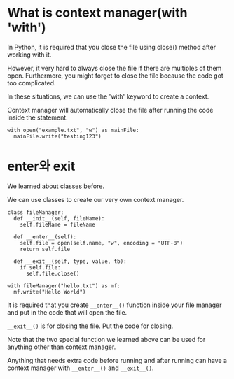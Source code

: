 # What is context manager(with 'with')

In Python, it is required that you close the file using close() method after working with it.

However, it very hard to always close the file if there are multiples of them open. Furthermore, you might forget to close the file because the code got too complicated.

In these situations, we can use the 'with' keyword to create a context.

Context manager will automatically close the file after running the code inside the statement.

```
with open("example.txt", "w") as mainFile:
  mainFile.write("testing123")
```

# **enter**와 **exit**

We learned about classes before.

We can use classes to create our very own context manager.

```
class fileManager:
  def __init__(self, fileName):
    self.fileName = fileName

  def __enter__(self):
    self.file = open(self.name, "w", encoding = "UTF-8")
    return self.file

  def __exit__(self, type, value, tb):
    if self.file:
      self.file.close()

with fileManager("hello.txt") as mf:
  mf.write("Hello World")
```

It is required that you create `__enter__()` function inside your file manager and put in the code that will open the file.

`__exit__()` is for closing the file. Put the code for closing.

Note that the two special function we learned above can be used for anything other than context manager.

Anything that needs extra code before running and after running can have a context manager with `__enter__()` and `__exit__()`.
